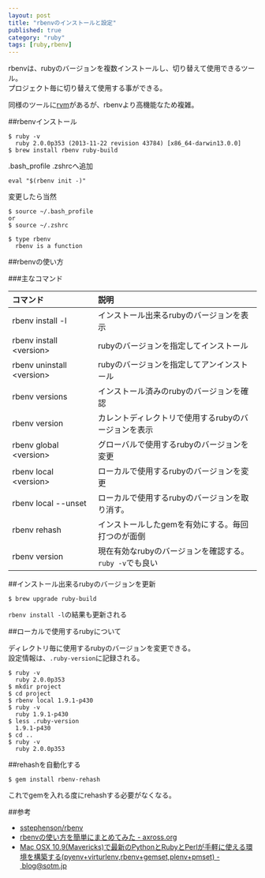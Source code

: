 ```yaml
---
layout: post
title: "rbenvのインストールと設定"
published: true
category: "ruby"
tags: [ruby,rbenv]
---
```


rbenvは、rubyのバージョンを複数インストールし、切り替えて使用できるツール。  
プロジェクト毎に切り替えて使用する事ができる。

同様のツールに[rvm](https://rvm.io/)があるが、rbenvより高機能なため複雑。

##rbenvインストール

```
$ ruby -v
  ruby 2.0.0p353 (2013-11-22 revision 43784) [x86_64-darwin13.0.0]
$ brew install rbenv ruby-build
```

.bash_profile .zshrcへ追加

```
eval "$(rbenv init -)"
```

変更したら当然
```
$ source ~/.bash_profile
or
$ source ~/.zshrc
```

```
$ type rbenv
  rbenv is a function
```

##rbenvの使い方

###主なコマンド

|コマンド                    |説明                                                   |
|:---------------------------|:------------------------------------------------------|
|rbenv install -l            |インストール出来るrubyのバージョンを表示               |
|rbenv install \<version>    |rubyのバージョンを指定してインストール                 |
|rbenv uninstall \<version>  |rubyのバージョンを指定してアンインストール             |
|rbenv versions              |インストール済みのrubyのバージョンを確認               |
|rbenv version               |カレントディレクトリで使用するrubyのバージョンを表示   |
|rbenv global \<version>     |グローバルで使用するrubyのバージョンを変更             |
|rbenv local \<version>      |ローカルで使用するrubyのバージョンを変更               |
|rbenv local --unset         |ローカルで使用するrubyのバージョンを取り消す。         |
|rbenv rehash                |インストールしたgemを有効にする。毎回打つのが面倒      |
|rbenv version               |現在有効なrubyのバージョンを確認する。`ruby -v`でも良い|


##インストール出来るrubyのバージョンを更新

```
$ brew upgrade ruby-build
```
`rbenv install -l`の結果も更新される

##ローカルで使用するrubyについて

ディレクトリ毎に使用するrubyのバージョンを変更できる。  
設定情報は、`.ruby-version`に記録される。

```
$ ruby -v
  ruby 2.0.0p353
$ mkdir project
$ cd project
$ rbenv local 1.9.1-p430
$ ruby -v
  ruby 1.9.1-p430
$ less .ruby-version
  1.9.1-p430
$ cd ..
$ ruby -v
  ruby 2.0.0p353
```

##rehashを自動化する

```
$ gem install rbenv-rehash
```
これでgemを入れる度にrehashする必要がなくなる。

##参考
* [sstephenson/rbenv](https://github.com/sstephenson/rbenv)
* [rbenvの使い方を簡単にまとめてみた - axross.org](http://blog.axross.org/entry/2013/12/19/221625)
* [Mac OSX 10.9(Mavericks)で最新のPythonとRubyとPerlが手軽に使える環境を構築する(pyenv+virturlenv,rbenv+gemset,plenv+pmset) - blog@sotm.jp](http://blog.sotm.jp/2014/01/09/Installing-pyenv-virtualenv-rbenv-gemse-plenv-pmset-on-MacOSX-109/)
